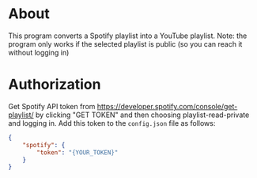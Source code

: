 # About
This program converts a Spotify playlist into a YouTube playlist.
Note: the program only works if the selected playlist is public (so you can reach it without logging in)

# Authorization
Get Spotify API token from https://developer.spotify.com/console/get-playlist/ by clicking "GET TOKEN" and then choosing playlist-read-private and logging in. Add this token to the `config.json` file as follows:
```json
{
    "spotify": {
        "token": "{YOUR_TOKEN}"
    }
}
```